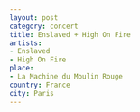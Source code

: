 ```yaml
---
layout: post
category: concert
title: Enslaved + High On Fire
artists: 
- Enslaved
- High On Fire
place: 
- La Machine du Moulin Rouge
country: France
city: Paris
---
```


